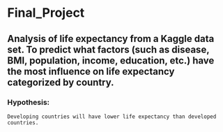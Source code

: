 # Final_Project

## Analysis of life expectancy from a Kaggle data set. To predict what factors (such as disease, BMI, population, income, education, etc.) have the most influence on life expectancy categorized by country.
	
### Hypothesis: 
	Developing countries will have lower life expectancy than developed countries. 
